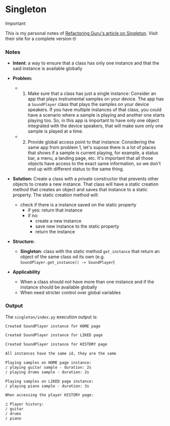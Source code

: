 # Singleton

> [!IMPORTANT]
> This is my personal notes of [Refactoring Guru's article on Singleton](https://refactoring.guru/design-patterns/singleton). Visit their site for a complete version 🤓

### Notes

- **Intent**: a way to ensure that a class has only one instance and that the said instance is available globally

- **Problem:** 
  - 1. Make sure that a class has just a single instance:
    Consider an app that plays instrumental samples on your device. The app has a `SoundPlayer` class that plays the samples on your device speakers. 
    If you have multiple instances of that class, you could have a scenario where a sample is playing and another one starts playing too. 
    So, in this app is important to have only one object integrated with the device speakers, that will make sure only one sample is played at a time.
  - 2. Provide global access point to that instance:
    Considering the same app from problem 1, let's supose there is a lot of places that shows if a sample is current playing, for example, a status bar, a menu, a landing page, etc. It's important that all those objects have access to the exact same information, so we don't end up with different status to the same thing. 

- **Solution:**
    Create a class with a private constructor that prevents other objects to create a new instance. That class will have a static creation method that creates an object and saves that instance to a static property. The static creation method will:
    - check if there is a instance saved on the static property
      - if yes: return that instance
      - if no:
        - create a new instance
        - save new instance to the static property
        - return the instance


- **Structure:**
  - **Singleton**: class with the static method `get_instance` that return an object of the same class od its own (e.g. `SoundPlayer.get_instance() -> SoundPlayer`)


- **Applicability**
  - When a class should not have more than one instance and if the instance should be available globally
  - When need stricter control over global variables



### Output

The `singleton/index.py` execution output is:

```cmd
Created SoundPlayer instance for HOME page

Created SoundPlayer instance for LIKED page

Created SoundPlayer instance for HISTORY page

All instances have the same id, they are the same

Playing samples on HOME page instance:
♪ playing guitar sample - duration: 2s
♪ playing drums sample - duration: 2s

Playing samples on LIKED page instance:
♪ playing piano sample - duration: 3s

When accessing the player HISTORY page:

♫ Player history:
♪ guitar
♪ drums
♪ piano
```
